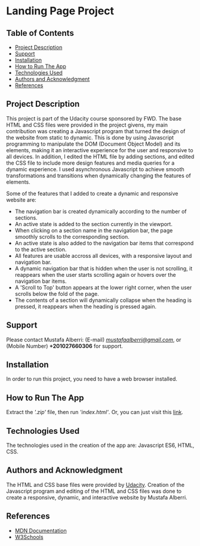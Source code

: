 # Landing Page Project

## Table of Contents

* [Project Description](#project-description)
* [Support](#support)
* [Installation](#installation)
* [How to Run The App](#how-to-run-the-app)
* [Technologies Used](#technologies-used)
* [Authors and Acknowledgment](#authors-and-acknowledgment)
* [References](#references)

## Project Description

This project is part of the Udacity course sponsored by FWD. The base HTML and CSS files were provided in the project givens, my main contribution was creating a Javascript program that turned the design of the website from static to dynamic. This is done by using Javascript programming to manipulate the DOM (Document Object Model) and its elements, making it an interactive experience for the user and responsive to all devices. In addition, I edited the HTML file by adding sections, and edited the CSS file to include more design features and media queries for a dynamic experience. I used asynchronous Javascript to achieve smooth transformations and transitions when dynamically changing the features of elements.

Some of the features that I added to create a dynamic and responsive website are:
- The navigation bar is created dynamically according to the number of sections.
- An active state is added to the section currently in the viewport.
- When clicking on a section name in the navigation bar, the page smoothly scrolls to the corresponding section.
- An active state is also added to the navigation bar items that correspond to the active section.
- All features are usable accross all devices, with a responsive layout and navigation bar.
- A dynamic navigation bar that is hidden when the user is not scrolling, it reappears when the user starts scrolling again or hovers over the navigation bar items.
- A 'Scroll to Top' button appears at the lower right corner, when the user scrolls below the fold of the page. 
- The contents of a section will dynamically collapse when the heading is pressed, it reappears when the heading is pressed again.

## Support
Please contact Mustafa Alberri: (E-mail) *mustafaalberri@gmail.com*, or (Mobile Number) **+201027660306** for support.

## Installation
In order to run this project, you need to have a web browser installed.

## How to Run The App
Extract the *'.zip'* file, then run *'index.html'*. Or, you can just visit this [link](#https://mustafaalberri.github.io/Landing-Page-Example/).

## Technologies Used
The technologies used in the creation of the app are: Javascript ES6, HTML, CSS.

## Authors and Acknowledgment
The HTML and CSS base files were provided by [Udacity](#udacity.com). Creation of the Javascript program and editing of the HTML and CSS files was done to create a responsive, dynamic, and interactive website by Mustafa Alberri.

## References
- [MDN Documentation](#https://developer.mozilla.org/en-US/)
- [W3Schools](#https://www.w3schools.com)
